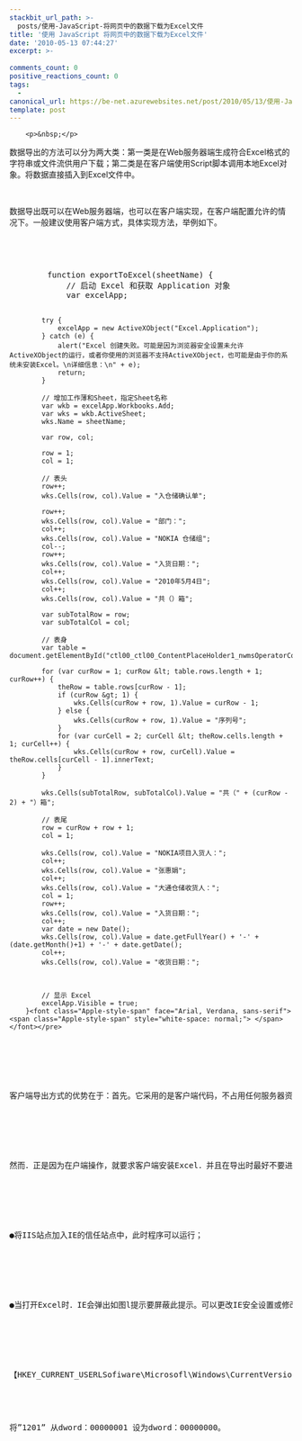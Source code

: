 ```yaml
---
stackbit_url_path: >-
  posts/使用-JavaScript-将网页中的数据下载为Excel文件
title: '使用 JavaScript 将网页中的数据下载为Excel文件'
date: '2010-05-13 07:44:27'
excerpt: >-
  
comments_count: 0
positive_reactions_count: 0
tags: 
  - 
canonical_url: https://be-net.azurewebsites.net/post/2010/05/13/使用-JavaScript-将网页中的数据下载为Excel文件
template: post
---
```


        <p>&nbsp;</p>
<p>数据导出的方法可以分为两大类：第一类是在Web服务器端生成符合Excel格式的字符串或文件流供用户下载；第二类是在客户端使用Script脚本调用本地Excel对象。将数据直接插入到Excel文件中。</p>
<p>&nbsp;</p>
<p>数据导出既可以在Web服务器端，也可以在客户端实现，在客户端配置允许的情况下。一般建议使用客户端方式，具体实现方法，举例如下。</p>
<p>&nbsp;</p>
<p>&nbsp;</p>
<pre class="brush: javascript">        function exportToExcel(sheetName) {
            // 启动 Excel 和获取 Application 对象
            var excelApp;

            try {
                excelApp = new ActiveXObject("Excel.Application");
            } catch (e) {
                alert("Excel 创建失败。可能是因为浏览器安全设置未允许ActiveXObject的运行，或者你使用的浏览器不支持ActiveXObject，也可能是由于你的系统未安装Excel。\n详细信息：\n" + e);
                return;
            }

            // 增加工作薄和Sheet，指定Sheet名称
            var wkb = excelApp.Workbooks.Add;
            var wks = wkb.ActiveSheet;
            wks.Name = sheetName;

            var row, col;

            row = 1;
            col = 1;

            // 表头
            row++;
            wks.Cells(row, col).Value = "入仓储确认单";

            row++;
            wks.Cells(row, col).Value = "部门：";
            col++;
            wks.Cells(row, col).Value = "NOKIA 仓储组";
            col--;
            row++;
            wks.Cells(row, col).Value = "入货日期：";
            col++;
            wks.Cells(row, col).Value = "2010年5月4日";
            col++;
            wks.Cells(row, col).Value = "共（）箱";

            var subTotalRow = row;
            var subTotalCol = col;

            // 表身
            var table = document.getElementById("ctl00_ctl00_ContentPlaceHolder1_nwmsOperatorContentPlaceHolder_GridView_Warehousing");
            
            for (var curRow = 1; curRow &lt; table.rows.length + 1; curRow++) {
                theRow = table.rows[curRow - 1];
                if (curRow &gt; 1) {
                    wks.Cells(curRow + row, 1).Value = curRow - 1;
                } else {
                    wks.Cells(curRow + row, 1).Value = "序列号";
                }
                for (var curCell = 2; curCell &lt; theRow.cells.length + 1; curCell++) {
                    wks.Cells(curRow + row, curCell).Value = theRow.cells[curCell - 1].innerText;
                }
            }

            wks.Cells(subTotalRow, subTotalCol).Value = "共（" + (curRow - 2) + "）箱";

            // 表尾
            row = curRow + row + 1;
            col = 1;

            wks.Cells(row, col).Value = "NOKIA项目入货人：";
            col++;
            wks.Cells(row, col).Value = "张惠娟";
            col++;
            wks.Cells(row, col).Value = "大通仓储收货人：";
            col = 1;
            row++;
            wks.Cells(row, col).Value = "入货日期：";
            col++;
            var date = new Date();
            wks.Cells(row, col).Value = date.getFullYear() + '-' + (date.getMonth()+1) + '-' + date.getDate();
            col++;
            wks.Cells(row, col).Value = "收货日期：";
            
            

            // 显示 Excel
            excelApp.Visible = true;
        }<font class="Apple-style-span" face="Arial, Verdana, sans-serif"><span class="Apple-style-span" style="white-space: normal;"> </span></font></pre>
<p>&nbsp;</p>
<p>客户端导出方式的优势在于：首先。它采用的是客户端代码，不占用任何服务器资源；其次．采用了Excel Application对象编程，所有的格式和样式都可以通过编程实现，比较灵活；并且，生成的文件即为Excel 工作簿格式，无须转换即可导入。</p>
<p>&nbsp;</p>
<p>然而．正是因为在户端操作，就要求客户端安装Excel．并且在导出时最好不要进行别的Excel操作；同样，IE对安全性也有一些专门的要求，必须修改IE的安全配置：</p>
<p>&nbsp;</p>
<p>●将IIS站点加入IE的信任站点中，此时程序可以运行；</p>
<p>&nbsp;</p>
<p>●当打开Excel时．IE会弹出如图l提示要屏蔽此提示。可以更改IE安全设置或修改以下注册表键值：</p>
<p>&nbsp;</p>
<p>【HKEY_CURRENT_USERLSofiware\Microsofl\Windows\CurrentVersion\lntemet Settings\Zones\2】”1201”=dword：00000001</p>
<p>
</p><p>将”1201” 从dword：00000001 设为dword：00000000。</p>
<p></p>
<p>&nbsp;</p>
<p>&nbsp;</p>
      
